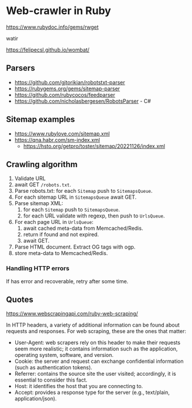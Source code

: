 # Web-crawler in Ruby

https://www.rubydoc.info/gems/rwget

watir

https://felipecsl.github.io/wombat/


## Parsers

* https://github.com/gjtorikian/robotstxt-parser
* https://rubygems.org/gems/sitemap-parser
* https://github.com/rubycocos/feedparser
* https://github.com/nicholasbergesen/RobotsParser - C#

## Sitemap examples

* https://www.rubylove.com/sitemap.xml
* https://qna.habr.com/sm-index.xml
    * https://hsto.org/getpro/toster/sitemap/20221126/index.xml

## Crawling algorithm

1. Validate URL
1. await GET `/robots.txt`.
1. Parse robots.txt: for each `Sitemap` push to `SitemapsQueue`.
1. For each sitemap URL in `SitemapsQueue` await GET.
1. Parse sitemap XML:
	1. for each `Sitemap` push to `SitemapsQueue`.
	1. for each URL validate with regexp, then push to `UrlsQueue`.
1. For each page URL in `UrlsQueue`:
	1. await cached meta-data from Memcached/Redis.
	1. return if found and not expired.
	1. await GET.
1. Parse HTML document. Extract OG tags with ogp.
1. store meta-data to Memcached/Redis.

### Handling HTTP errors

If has error and recoverable, retry after some time.

## Quotes

https://www.webscrapingapi.com/ruby-web-scraping/

In HTTP headers, a variety of additional information can be found about requests and responses. For web scraping, these are the ones that matter:

* User-Agent: web scrapers rely on this header to make their requests seem more realistic; it contains information such as the application, operating system, software, and version.
* Cookie: the server and request can exchange confidential information (such as authentication tokens).
* Referrer: contains the source site the user visited; accordingly, it is essential to consider this fact.
* Host: it identifies the host that you are connecting to.
* Accept: provides a response type for the server (e.g., text/plain, application/json).
